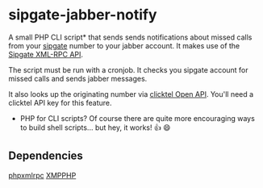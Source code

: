 # sipgate-jabber-notify

A small PHP CLI script* that sends sends notifications about missed calls from your [sipgate](https://www.sipgate.de/basic/) number to your jabber account.
It makes use of the [Sipgate XML-RPC API](http://www.sipgate.de/img/sipgate_api_documentation.pdf).

The script must be run with a cronjob. It checks you sipgate account for missed calls and sends jabber messages.

It also looks up the originating number via [clicktel Open API](http://openapi.klicktel.de). You'll need a clicktel API key for this feature.

* PHP for CLI scripts? Of course there are quite more encouraging ways to build shell scripts... but hey, it works! :+1: :smile:

## Dependencies
[phpxmlrpc](https://gggeek.github.io/phpxmlrpc/)
[XMPPHP](https://code.google.com/p/xmpphp/)
